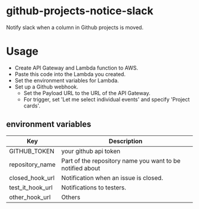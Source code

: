 # github-projects-notice-slack
Notify slack when a column in Github projects is moved.

# Usage
- Create API Gateway and Lambda function to AWS.
- Paste this code into the Lambda you created.
- Set the environment variables for Lambda.
- Set up a Github webhook.
  - Set the Payload URL to the URL of the API Gateway.
  - For trigger, set 'Let me select individual events' and specify 'Project cards'.

## environment variables
| Key | Description |
| ------------- | ------------- |
| GITHUB_TOKEN  | your github api token  |
| repository_name  | Part of the repository name you want to be notified about  |
|closed_hook_url|Notification when an issue is closed.|
|test_it_hook_url|Notifications to testers.|
|other_hook_url|Others|
